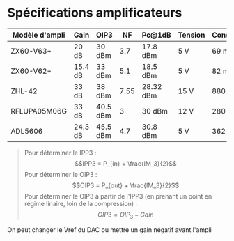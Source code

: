 # Spécifications amplificateurs

| Modèle d'ampli | Gain | OIP3 | NF | Pc@1dB | Tension | Consommation |
| --- | --- | --- | --- | --- | --- | --- |
| ZX60-V63+ | 20 dB | 30 dBm | 3.7 | 17.8 dBm | 5 V | 69 mA |
| ZX60-V62+ | 15.4 dB | 33 dBm | 5.1 | 18.5 dBm | 5 V | 82 mA |
| ZHL-42    | 33 dB | 38 dBm | 7.55 | 28.32 dBm | 15 V | 880 mA |
| RFLUPA05M06G | 33 dB | 40.5 dBm | 3 | 30 dBm | 12 V | 280 mA |
| ADL5606   | 24.3 dB | 45.5 dBm | 4.7 | 30.8 dBm | 5 V | 362 mA |

> Pour déterminer le IPP3 : $$IPP3 = P_{in} + \frac{IM_3}{2}$$
> Pour déterminer le OIP3 : $$OIP3 = P_{out} + \frac{IM_3}{2}$$
> Pour déterminer le OIP3 à partir de l'IPP3 (en prenant un point en régime linaire, loin de la compression) : $$OIP3 = OIP_3 - Gain$$

On peut changer le Vref du DAC ou mettre un gain négatif avant l'ampli
